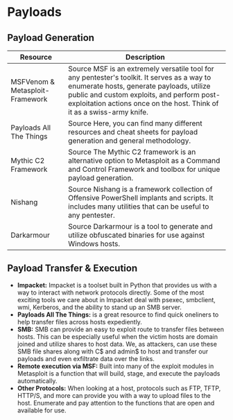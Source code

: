 # Payloads

## Payload Generation

| Resource                        | Description                                                                                                                                                                                                                                                     |
| ------------------------------- | --------------------------------------------------------------------------------------------------------------------------------------------------------------------------------------------------------------------------------------------------------------- |
| MSFVenom & Metasploit-Framework | Source MSF is an extremely versatile tool for any pentester's toolkit. It serves as a way to enumerate hosts, generate payloads, utilize public and custom exploits, and perform post-exploitation actions once on the host. Think of it as a swiss-army knife. |
| Payloads All The Things         | Source Here, you can find many different resources and cheat sheets for payload generation and general methodology.                                                                                                                                             |
| Mythic C2 Framework             | Source The Mythic C2 framework is an alternative option to Metasploit as a Command and Control Framework and toolbox for unique payload generation.                                                                                                             |
| Nishang                         | Source Nishang is a framework collection of Offensive PowerShell implants and scripts. It includes many utilities that can be useful to any pentester.                                                                                                          |
| Darkarmour                      | Source Darkarmour is a tool to generate and utilize obfuscated binaries for use against Windows hosts.                                                                                                                                                          |

## Payload Transfer & Execution

* **Impacket:** Impacket is a toolset built in Python that provides us with a way to interact with network protocols directly. Some of the most exciting tools we care about in Impacket deal with psexec, smbclient, wmi, Kerberos, and the ability to stand up an SMB server.
* **Payloads All The Things:** is a great resource to find quick oneliners to help transfer files across hosts expediently.
* **SMB:** SMB can provide an easy to exploit route to transfer files between hosts. This can be especially useful when the victim hosts are domain joined and utilize shares to host data. We, as attackers, can use these SMB file shares along with C$ and admin$ to host and transfer our payloads and even exfiltrate data over the links.
* **Remote execution via MSF:** Built into many of the exploit modules in Metasploit is a function that will build, stage, and execute the payloads automatically.
* **Other Protocols:** When looking at a host, protocols such as FTP, TFTP, HTTP/S, and more can provide you with a way to upload files to the host. Enumerate and pay attention to the functions that are open and available for use.
